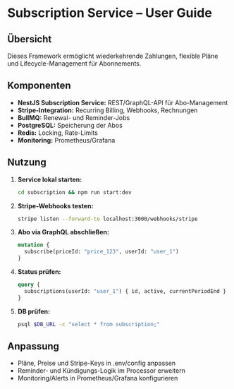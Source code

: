 # Subscription Service – User Guide

## Übersicht
Dieses Framework ermöglicht wiederkehrende Zahlungen, flexible Pläne und Lifecycle-Management für Abonnements.

## Komponenten
- **NestJS Subscription Service:** REST/GraphQL-API für Abo-Management
- **Stripe-Integration:** Recurring Billing, Webhooks, Rechnungen
- **BullMQ:** Renewal- und Reminder-Jobs
- **PostgreSQL:** Speicherung der Abos
- **Redis:** Locking, Rate-Limits
- **Monitoring:** Prometheus/Grafana

## Nutzung
1. **Service lokal starten:**
   ```bash
   cd subscription && npm run start:dev
   ```
2. **Stripe-Webhooks testen:**
   ```bash
   stripe listen --forward-to localhost:3000/webhooks/stripe
   ```
3. **Abo via GraphQL abschließen:**
   ```graphql
   mutation {
     subscribe(priceId: "price_123", userId: "user_1")
   }
   ```
4. **Status prüfen:**
   ```graphql
   query {
     subscriptions(userId: "user_1") { id, active, currentPeriodEnd }
   }
   ```
5. **DB prüfen:**
   ```bash
   psql $DB_URL -c "select * from subscription;"
   ```

## Anpassung
- Pläne, Preise und Stripe-Keys in .env/config anpassen
- Reminder- und Kündigungs-Logik im Processor erweitern
- Monitoring/Alerts in Prometheus/Grafana konfigurieren
